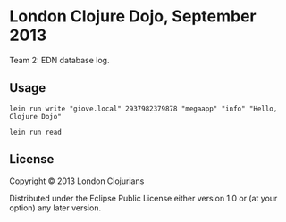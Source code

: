 # London Clojure Dojo, September 2013

Team 2: EDN database log.

## Usage

    lein run write "giove.local" 2937982379878 "megaapp" "info" "Hello, Clojure Dojo"

    lein run read


## License

Copyright © 2013 London Clojurians

Distributed under the Eclipse Public License either version 1.0 or (at
your option) any later version.

